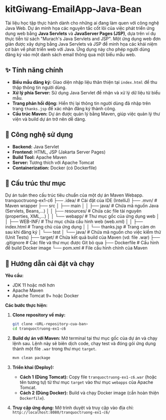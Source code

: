 # kitGiwang-EmailApp-Java-Bean
Tài liệu học tập thực hành dành cho những ai đang làm quen với công nghệ Java Web. Dự án minh họa các nguyên tắc cốt lõi của việc phát triển ứng dụng web bằng **Java Servlets** và **JavaServer Pages (JSP)**, dựa trên ví dụ thực tiễn từ sách "Murach's Java Servlets and JSP". 
Một ứng dụng web đơn giản được xây dựng bằng Java Servlets và JSP để minh họa các khái niệm cơ bản về phát triển web với Java. Ứng dụng này cho phép người dùng đăng ký vào một danh sách email thông qua một biểu mẫu web.

## ✨ Tính năng chính

-   **Biểu mẫu đăng ký:** Giao diện nhập liệu thân thiện tại `index.html` để thu thập thông tin người dùng.
-   **Xử lý phía Server:** Sử dụng Java Servlet để nhận và xử lý dữ liệu từ biểu mẫu.
-   **Trang phản hồi động:** Hiển thị lại thông tin người dùng đã nhập trên trang `thanks.jsp` để xác nhận đăng ký thành công.
-   **Cấu trúc Maven:** Dự án được quản lý bằng Maven, giúp việc quản lý thư viện và build dự án trở nên dễ dàng.

## 🚀 Công nghệ sử dụng

-   **Backend:** Java Servlet
-   **Frontend:** HTML, JSP (Jakarta Server Pages)
-   **Build Tool:** Apache Maven
-   **Server:** Tương thích với Apache Tomcat
-   **Containerization:** Docker (có Dockerfile)

## 📂 Cấu trúc thư mục

Dự án tuân theo cấu trúc tiêu chuẩn của một dự án Maven Webapp.
tranquoctruong-ex1-c6
├── .idea/              # Cài đặt của IDE (IntelliJ)
├── .mvn/               # Maven wrapper
├── src
│   ├── main
│   │   ├── java/       # Chứa mã nguồn Java (Servlets, Beans,...)
│   │   ├── resources/  # Chứa các file tài nguyên (properties, XML,...)
│   │   └── webapp/     # Thư mục gốc của ứng dụng web
│   │       ├── WEB-INF/    # Thư mục chứa cấu hình web (web.xml)
│   │       ├── index.html  # Trang chủ của ứng dụng
│   │       └── thanks.jsp  # Trang cảm ơn sau khi đăng ký
│   └── test
│       └── java/       # Chứa mã nguồn cho việc kiểm thử (Unit Tests)
├── target/             # Chứa kết quả build của Maven (vd: file .war)
├── .gitignore          # Các file và thư mục được Git bỏ qua
├── Dockerfile          # Cấu hình để build Docker image
└── pom.xml             # File cấu hình chính của Maven
## 🏃 Hướng dẫn cài đặt và chạy

**Yêu cầu:**
-   JDK 11 hoặc mới hơn
-   Apache Maven
-   Apache Tomcat 9+ hoặc Docker

**Các bước thực hiện:**

1.  **Clone repository về máy:**
    ```bash
    git clone <URL-repository-cua-ban>
    cd tranquoctruong-ex1-c6
    ```

2.  **Build dự án với Maven:**
    Mở terminal tại thư mục gốc của dự án và chạy lệnh sau. Lệnh này sẽ biên dịch code, chạy test và đóng gói ứng dụng thành một file `.war` trong thư mục `target`.
    ```bash
    mvn clean package
    ```

3.  **Triển khai (Deploy):**
    -   **Cách 1 (Dùng Tomcat):** Copy file `tranquoctruong-ex1-c6.war` (hoặc tên tương tự) từ thư mục `target` vào thư mục `webapps` của Apache Tomcat.
    -   **Cách 2 (Dùng Docker):** Build và chạy Docker image (cần hoàn thiện `Dockerfile`).

4.  **Truy cập ứng dụng:**
    Mở trình duyệt và truy cập vào địa chỉ: `http://localhost:8080/tranquoctruong-ex1-c6/`

